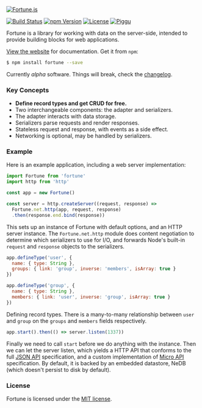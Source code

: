[![Fortune.js](https://fortunejs.github.io/fortune-website/assets/fortune_logo.svg)](http://fortunejs.com)

[![Build Status](https://img.shields.io/travis/fortunejs/fortune/rewrite.svg?style=flat-square)](https://travis-ci.org/fortunejs/fortune)
[![npm Version](https://img.shields.io/npm/v/fortune.svg?style=flat-square)](https://www.npmjs.com/package/fortune)
[![License](https://img.shields.io/npm/l/fortune.svg?style=flat-square)](https://raw.githubusercontent.com/fortunejs/fortune/rewrite/LICENSE)
[![Piggu](https://img.shields.io/badge/pigs-flying-fca889.svg?style=flat-square)](http://fortunejs.com)

Fortune is a library for working with data on the server-side, intended to provide building blocks for web applications.

[View the website](http://fortunejs.com) for documentation. Get it from `npm`:

```sh
$ npm install fortune --save
```

Currently *alpha* software. Things will break, check the [changelog](https://github.com/fortunejs/fortune/blob/rewrite/doc/CHANGELOG.md).


### Key Concepts

- **Define record types and get CRUD for free.**
- Two interchangeable components: the adapter and serializers.
- The adapter interacts with data storage.
- Serializers parse requests and render responses.
- Stateless request and response, with events as a side effect.
- Networking is optional, may be handled by serializers.


### Example

Here is an example application, including a web server implementation:

```js
import Fortune from 'fortune'
import http from 'http'

const app = new Fortune()

const server = http.createServer((request, response) =>
  Fortune.net.http(app, request, response)
  .then(response.end.bind(response))
```

This sets up an instance of Fortune with default options, and an HTTP server instance. The `Fortune.net.http` module does content negotiation to determine which serializers to use for I/O, and forwards Node's built-in `request` and `response` objects to the serializers.

```js
app.defineType('user', {
  name: { type: String },
  groups: { link: 'group', inverse: 'members', isArray: true }
})

app.defineType('group', {
  name: { type: String },
  members: { link: 'user', inverse: 'group', isArray: true }
})
```

Defining record types. There is a many-to-many relationship between `user` and `group` on the `groups` and `members` fields respectively.

```js
app.start().then(() => server.listen(1337))
```

Finally we need to call `start` before we do anything with the instance. Then we can let the server listen, which yields a HTTP API that conforms to the full [JSON API](http://jsonapi.org) specification, and a custom implementation of [Micro API](http://micro-api.org) specification. By default, it is backed by an embedded datastore, NeDB (which doesn't persist to disk by default).


### License

Fortune is licensed under the [MIT license](https://raw.githubusercontent.com/fortunejs/fortune/rewrite/LICENSE).
